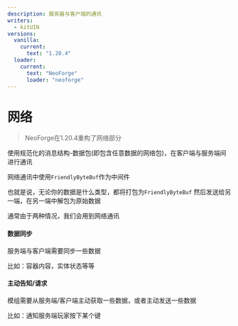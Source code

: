 ```yaml
---
description: 服务器与客户端的通讯
writers:
  - kitUIN
versions:
  vanilla:
    current:
      text: "1.20.4"
  loader:
    current:
      text: "NeoForge"
      loader: "neoforge"
---
```


# 网络

> NeoForge在1.20.4重构了网络部分

使用规范化的消息结构-数据包(即包含任意数据的网络包)，在客户端与服务端间进行通讯

网络通讯中使用`FriendlyByteBuf`作为中间件

也就是说，无论你的数据是什么类型，都将打包为`FriendlyByteBuf` 然后发送给另一端，在另一端中解包为原始数据

通常由于两种情况，我们会用到网络通讯

#### 数据同步

服务端与客户端需要同步一些数据

比如：容器内容，实体状态等等

#### 主动告知/请求

模组需要从服务端/客户端主动获取一些数据，或者主动发送一些数据

比如：通知服务端玩家按下某个键